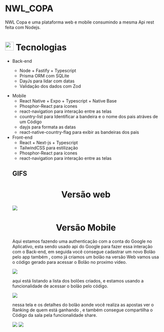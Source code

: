 # NWL_COPA
NWL Copa e uma plataforma web e mobile consumindo a mesma Api rest feita com Nodejs.

## <h1><img src="https://github.githubassets.com/images/icons/emoji/unicode/1f4bb.png" width="28px"/> Tecnologias</h1>

<ul>
<li>
Back-end

<div>
<ul>
<li>Node + Fastify + Typescript</li>
<li>Prisma ORM com SQLite</li>
<li>DayJs para lidar com datas</li>
<li>Validação dos dados com Zod</li>
<ul>
</li>
</ul>
<ul>
</div>

<div>
<li>
Mobile

<ul>
<li>React Native + Expo + Typescript + Native Base</li>
<li>Phosphor-React para ícones</li>
<li>react-navigation para interação entre as telas</li>
<li>country-list para Identificar a bandeira e o nome dos pais atráves de um Código</li>
<li>dayjs para formata as datas</li>
<li>react-native-country-flag para exibir as bandeiras dos pais</li>
</ul>

</li>
</div>
  

<div>
<li>
Front-end

<ul>
<li>React + Next-js + Typescript</li>
<li>TailwindCSS para estilização</li>
<li>Phosphor-React para ícones</li>
<li>react-navigation para interação entre as telas</li>

<ul>
</li>
</ul>
</div>


## GIFS
  
<div align="center">
<h1>
Versão web
</h1>
</div>
 
<img src="https://user-images.githubusercontent.com/54017816/232553203-ba898182-ff06-4057-a6d4-37d4bfdf9569.gif" />

<div align="center">
<h1>
Versão Mobile
</h1>
</div>

Aqui estamos fazendo uma authenticação com a conta do Google no Aplicativo, esta sendo usado api do Google para fazer essa interação com o Back-end, em seguida você consegue cadastrar um novo Bolão pelo app também , como já criamos um bolão na versão Web vamos usa o código gerado para acessar o Bolão no proximo vídeo.

<img src="https://user-images.githubusercontent.com/54017816/232638242-020ca6e2-5faa-4279-81a0-6482344ae3eb.gif" />
  
aqui está listando a lista dos bolões criados, e estamos usando a funcionalidade de acessar o bolão pelo código.

<img src="https://user-images.githubusercontent.com/54017816/232639440-3408fcbe-a1a0-456b-a3b0-0c9d6799482f.gif" />
  
nessa tela e os detalhes do bolão aonde você realiza as apostas ver o Ranking de quem está ganhando , e também consegue compartilha o Código da sala pela funcionalidade share.

<img src="https://user-images.githubusercontent.com/54017816/232638351-bbb49ab6-231d-4d8a-8d89-ca970ff352fe.gif" />
<img src="https://user-images.githubusercontent.com/54017816/232639516-656216c9-08d4-4cf3-9bc5-7cbfc99d33b8.gif" />

